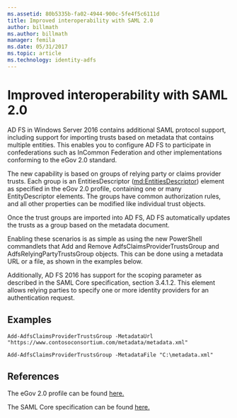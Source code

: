 ```yaml
---
ms.assetid: 80b5335b-fa02-4944-900c-5fe4f5c6111d
title: Improved interoperability with SAML 2.0
author: billmath
ms.author: billmath
manager: femila
ms.date: 05/31/2017
ms.topic: article
ms.technology: identity-adfs
---
```

# Improved interoperability with SAML 2.0




AD FS in Windows Server 2016 contains additional SAML protocol support, including support for importing trusts based on metadata that contains multiple entities.  This enables you to configure AD FS to participate in confederations such as InCommon Federation and other implementations conforming to the eGov 2.0 standard.

The new capability is based on groups of relying party or claims provider trusts. Each group is an EntitiesDescriptor (<md:EntitiesDescriptor>) element as specified in the eGov 2.0 profile, containing one or many EntityDescriptor elements.  The groups have common authorization rules, and all other properties can be modified like individual trust objects.

Once the trust groups are imported into AD FS, AD FS automatically updates the trusts as a group based on the metadata document.

Enabling these scenarios is as simple as using the new PowerShell commandlets that Add and Remove AdfsClaimsProviderTrustsGroup and AdfsRelyingPartyTrustsGroup objects. This can be done using a metadata URL or a file, as shown in the examples below.

Additionally, AD FS 2016 has support for the scoping parameter as described in the SAML Core specification, section 3.4.1.2. This element allows relying parties to specify one or more identity providers for an authentication request.

## Examples

```
Add-AdfsClaimsProviderTrustsGroup -MetadataUrl "https://www.contosoconsortium.com/metadata/metadata.xml"
```



```
Add-AdfsClaimsProviderTrustsGroup -MetadataFile "C:\metadata.xml"
```

## References

The eGov 2.0 profile can be found [here.](https://kantarainitiative.org/confluence/download/attachments/60817482/kantara-report-egov-saml2-profile-2.0.pdf?version=1&modificationDate=1345580916000&api=v2)

The SAML Core specification can be found [here.](https://docs.oasis-open.org/security/saml/v2.0/saml-core-2.0-os.pdf)


